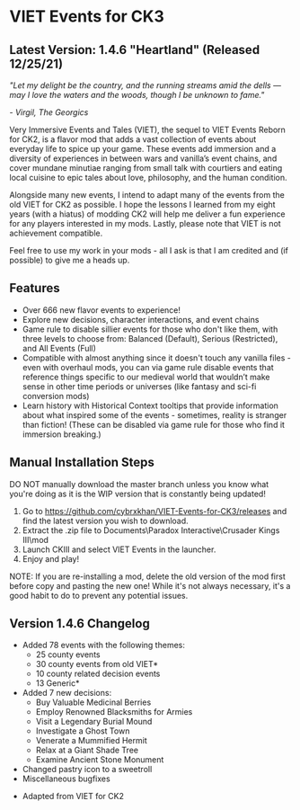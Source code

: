 # VIET Events for CK3

## Latest Version: 1.4.6 "Heartland" (Released 12/25/21)

_"Let my delight be the country, and the running streams amid the dells — may I love the waters and the woods, though I be unknown to fame."_

_- Virgil, The Georgics_

Very Immersive Events and Tales (VIET), the sequel to VIET Events Reborn for CK2, is a flavor mod that adds a vast collection of events about everyday life to spice up your game. These events add immersion and a diversity of experiences in between wars and vanilla’s event chains, and cover mundane minutiae ranging from small talk with courtiers and eating local cuisine to epic tales about love, philosophy, and the human condition.

Alongside many new events, I intend to adapt many of the events from the old VIET for CK2 as possible. I hope the lessons I learned from my eight years (with a hiatus) of modding CK2 will help me deliver a fun experience for any players interested in my mods. Lastly, please note that VIET is not achievement compatible.

Feel free to use my work in your mods - all I ask is that I am credited and (if possible) to give me a heads up.

## Features

- Over 666 new flavor events to experience!
- Explore new decisions, character interactions, and event chains
- Game rule to disable sillier events for those who don't like them, with three levels to choose from: Balanced (Default), Serious (Restricted), and All Events (Full)
- Compatible with almost anything since it doesn't touch any vanilla files - even with overhaul mods, you can via game rule disable events that reference things specific to our medieval world that wouldn’t make sense in other time periods or universes (like fantasy and sci-fi conversion mods)
- Learn history with Historical Context tooltips that provide information about what inspired some of the events - sometimes, reality is stranger than fiction! (These can be disabled via game rule for those who find it immersion breaking.)


## Manual Installation Steps

DO NOT manually download the master branch unless you know what you're doing as it is the WIP version that is constantly being updated!

1. Go to https://github.com/cybrxkhan/VIET-Events-for-CK3/releases and find the latest version you wish to download.
2. Extract the .zip file to Documents\Paradox Interactive\Crusader Kings III\mod
3. Launch CKIII and select VIET Events in the launcher.
4. Enjoy and play!

NOTE: If you are re-installing a mod, delete the old version of the mod first before copy and pasting the new one! While it's not always necessary, it's a good habit to do to prevent any potential issues.

## Version 1.4.6 Changelog

- Added 78 events with the following themes:
    - 25 county events
    - 30 county events from old VIET*
    - 10 county related decision events
    - 13 Generic*
- Added 7 new decisions:
    - Buy Valuable Medicinal Berries
    - Employ Renowned Blacksmiths for Armies
    - Visit a Legendary Burial Mound
    - Investigate a Ghost Town
    - Venerate a Mummified Hermit
    - Relax at a Giant Shade Tree
    - Examine Ancient Stone Monument
- Changed pastry icon to a sweetroll
- Miscellaneous bugfixes

* Adapted from VIET for CK2
